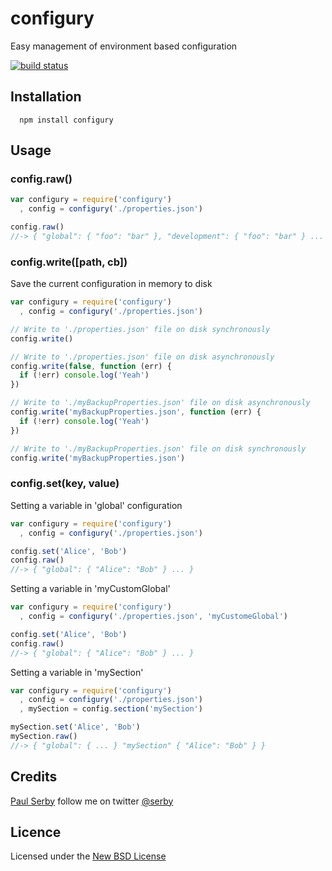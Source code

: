 # configury

Easy management of environment based configuration

[![build status](https://secure.travis-ci.org/serby/configury.png)](http://travis-ci.org/serby/configury)

## Installation

      npm install configury

## Usage

### config.raw()

```js
var configury = require('configury')
  , config = configury('./properties.json')

config.raw()
//-> { "global": { "foo": "bar" }, "development": { "foo": "bar" } ... }

```

### config.write([path, cb])
Save the current configuration in memory to disk

```js
var configury = require('configury')
  , config = configury('./properties.json')

// Write to './properties.json' file on disk synchronously
config.write()

// Write to './properties.json' file on disk asynchronously
config.write(false, function (err) {
  if (!err) console.log('Yeah')
})

// Write to './myBackupProperties.json' file on disk asynchronously
config.write('myBackupProperties.json', function (err) {
  if (!err) console.log('Yeah')
})

// Write to './myBackupProperties.json' file on disk synchronously
config.write('myBackupProperties.json')

```

### config.set(key, value)
Setting a variable in 'global' configuration

```js
var configury = require('configury')
  , config = configury('./properties.json')

config.set('Alice', 'Bob')
config.raw()
//-> { "global": { "Alice": "Bob" } ... }

```

Setting a variable in 'myCustomGlobal'

```js
var configury = require('configury')
  , config = configury('./properties.json', 'myCustomeGlobal')

config.set('Alice', 'Bob')
config.raw()
//-> { "global": { "Alice": "Bob" } ... }

```

Setting a variable in 'mySection'

```js
var configury = require('configury')
  , config = configury('./properties.json')
  , mySection = config.section('mySection')

mySection.set('Alice', 'Bob')
mySection.raw()
//-> { "global": { ... } "mySection" { "Alice": "Bob" } }

```

## Credits
[Paul Serby](https://github.com/serby/) follow me on twitter [@serby](http://twitter.com/serby)

## Licence
Licensed under the [New BSD License](http://opensource.org/licenses/bsd-license.php)
